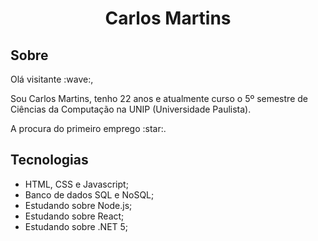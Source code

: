 
<h1 align="center">Carlos Martins</h1>
<h2>Sobre</h2>
<p>Olá visitante :wave:,
 
Sou Carlos Martins, tenho 22 anos e atualmente curso o 5º semestre de Ciências da Computação na UNIP (Universidade Paulista).</p>
<p>A procura do primeiro emprego :star:. </p>

<h2>Tecnologias</h2>

<ul>
<li>HTML, CSS e Javascript;</li>
<li>Banco de dados SQL e NoSQL;</li>
<li>Estudando sobre Node.js;</li>
<li>Estudando sobre React;</li>
<li>Estudando sobre .NET 5;</li>
</ul>


<!--
**CarlMartins/CarlMartins** is a ✨ _special_ ✨ repository because its `README.md` (this file) appears on your GitHub profile.

